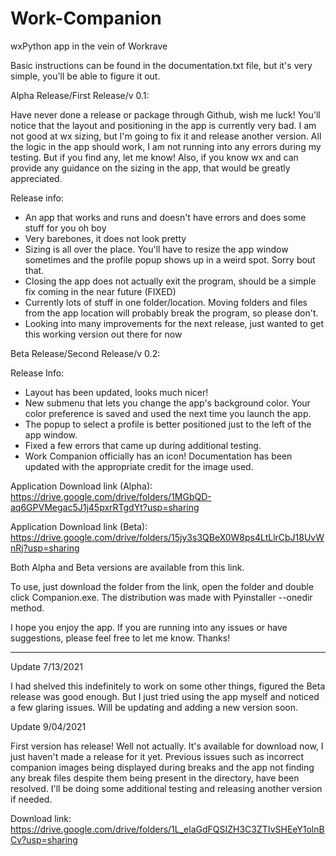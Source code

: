 # Work-Companion
wxPython app in the vein of Workrave


Basic instructions can be found in the documentation.txt file, but it's very simple, you'll be able to figure it out.


Alpha Release/First Release/v 0.1:

Have never done a release or package through Github, wish me luck!
You'll notice that the layout and positioning in the app is currently very bad. I am not good at wx sizing, but I'm going to fix it and release another version.
All the logic in the app should work, I am not running into any errors during my testing. But if you find any, let me know!
Also, if you know wx and can provide any guidance on the sizing in the app, that would be greatly appreciated.

Release info:
* An app that works and runs and doesn't have errors and does some stuff for you oh boy
* Very barebones, it does not look pretty
* Sizing is all over the place. You'll have to resize the app window sometimes and the profile popup shows up in a weird spot. Sorry bout that.
* Closing the app does not actually exit the program, should be a simple fix coming in the near future (FIXED)
* Currently lots of stuff in one folder/location. Moving folders and files from the app location will probably break the program, so please don't.
* Looking into many improvements for the next release, just wanted to get this working version out there for now



Beta Release/Second Release/v 0.2:


Release Info:

* Layout has been updated, looks much nicer!
* New submenu that lets you change the app's background color. Your color preference is saved and used the next time you launch the app.
* The popup to select a profile is better positioned just to the left of the app window.
* Fixed a few errors that came up during additional testing.
* Work Companion officially has an icon! Documentation has been updated with the appropriate credit for the image used.



Application Download link (Alpha): https://drive.google.com/drive/folders/1MGbQD-aq6GPVMegac5J1j45pxrRTgdYt?usp=sharing

Application Download link (Beta): https://drive.google.com/drive/folders/15jy3s3QBeX0W8ps4LtLlrCbJ18UvWnRj?usp=sharing

Both Alpha and Beta versions are available from this link.

To use, just download the folder from the link, open the folder and double click Companion.exe. The distribution was made with Pyinstaller --onedir method.


I hope you enjoy the app. If you are running into any issues or have suggestions, please feel free to let me know. Thanks!

------------------------------------------------------------------------------------------------------------------------------------------------------------
Update 7/13/2021

I had shelved this indefinitely to work on some other things, figured the Beta release was good enough. But I just tried using the app myself and noticed a few glaring issues. Will be updating and adding a new version soon.


Update 9/04/2021

First version has release! Well not actually. It's available for download now, I just haven't made a release for it yet. Previous issues such as incorrect companion images being displayed during breaks and the app not finding any break files despite them being present in the directory, have been resolved. I'll be doing some additional testing and releasing another version if needed.


Download link: https://drive.google.com/drive/folders/1L_elaGdFQSIZH3C3ZTIvSHEeY1olnBCv?usp=sharing
